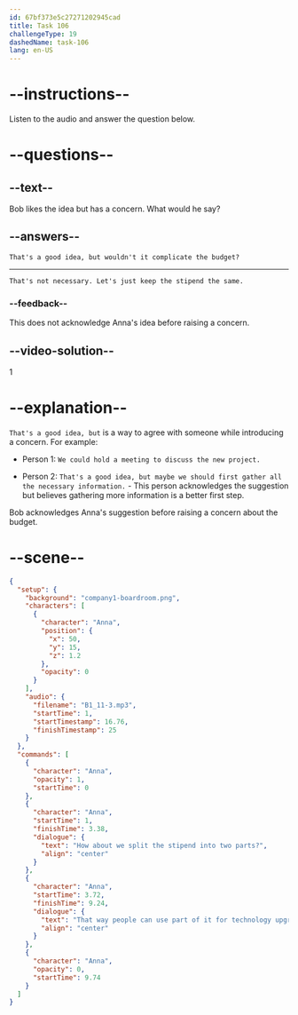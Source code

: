 ```yaml
---
id: 67bf373e5c27271202945cad
title: Task 106
challengeType: 19
dashedName: task-106
lang: en-US
---
```


<!-- (audio) Anna: How about we split the stipend into two parts? That way, people can use part of it for technology upgrades and part for office furniture or other home office needs. -->

<!-- SPEAKING -->

# --instructions--

Listen to the audio and answer the question below.

# --questions--

## --text--

Bob likes the idea but has a concern. What would he say?

## --answers--

`That's a good idea, but wouldn't it complicate the budget?`

---

`That's not necessary. Let's just keep the stipend the same.`

### --feedback--

This does not acknowledge Anna's idea before raising a concern.

## --video-solution--

1

# --explanation--

`That's a good idea, but` is a way to agree with someone while introducing a concern. For example:

- Person 1: `We could hold a meeting to discuss the new project.`

- Person 2: `That's a good idea, but maybe we should first gather all the necessary information.` - This person acknowledges the suggestion but believes gathering more information is a better first step.

Bob acknowledges Anna's suggestion before raising a concern about the budget.

# --scene--

```json
{
  "setup": {
    "background": "company1-boardroom.png",
    "characters": [
      {
        "character": "Anna",
        "position": {
          "x": 50,
          "y": 15,
          "z": 1.2
        },
        "opacity": 0
      }
    ],
    "audio": {
      "filename": "B1_11-3.mp3",
      "startTime": 1,
      "startTimestamp": 16.76,
      "finishTimestamp": 25
    }
  },
  "commands": [
    {
      "character": "Anna",
      "opacity": 1,
      "startTime": 0
    },
    {
      "character": "Anna",
      "startTime": 1,
      "finishTime": 3.38,
      "dialogue": {
        "text": "How about we split the stipend into two parts?",
        "align": "center"
      }
    },
    {
      "character": "Anna",
      "startTime": 3.72,
      "finishTime": 9.24,
      "dialogue": {
        "text": "That way people can use part of it for technology upgrades and part for office furniture or other home office needs.",
        "align": "center"
      }
    },
    {
      "character": "Anna",
      "opacity": 0,
      "startTime": 9.74
    }
  ]
}
```
